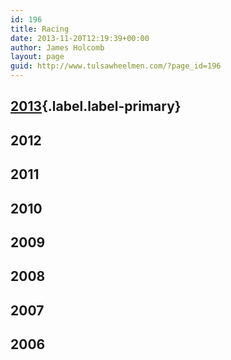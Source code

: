 ```yaml
---
id: 196
title: Racing
date: 2013-11-20T12:19:39+00:00
author: James Holcomb
layout: page
guid: http://www.tulsawheelmen.com/?page_id=196
---
```

## [2013](/racing/racing-2013){.label.label-primary}

## <span class="label label-default">2012</span>

## <span class="label label-default">2011</span>

## <span class="label label-default">2010</span>

## <span class="label label-default">2009</span>

## <span class="label label-default">2008</span>

## <span class="label label-default">2007</span>

## <span class="label label-default">2006</span>